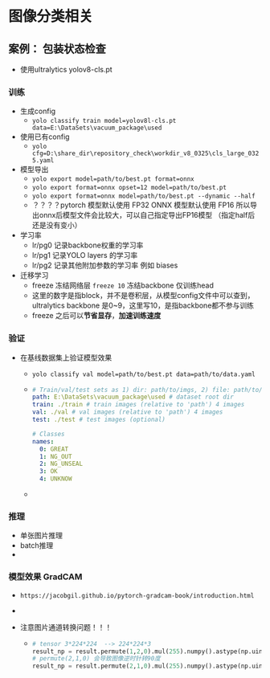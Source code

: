 # 图像分类相关

## 案例： 包装状态检查

- 使用ultralytics yolov8-cls.pt
  
### 训练

- 生成config
  - `yolo classify train model=yolov8l-cls.pt data=E:\DataSets\vacuum_package\used`
- 使用已有config
  - `yolo cfg=D:\share_dir\repository_check\workdir_v8_0325\cls_large_0325.yaml`
- 模型导出
  - `yolo export model=path/to/best.pt format=onnx`
  - `yolo export format=onnx opset=12 model=path/to/best.pt`
  - `yolo export format=onnx model=path/to/best.pt --dynamic --half`
  - ？？？？pytorch 模型默认使用 FP32  ONNX 模型默认使用 FP16  所以导出onnx后模型文件会比较大，可以自己指定导出FP16模型  （指定half后还是没有变小）
- 学习率
  - lr/pg0  记录backbone权重的学习率
  - lr/pg1  记录YOLO layers 的学习率
  - lr/pg2  记录其他附加参数的学习率 例如 biases
- 迁移学习
  - freeze 冻结网络层 `freeze 10` 冻结backbone 仅训练head
  - 这里的数字是指block，并不是卷积层，从模型config文件中可以查到，ultralytics backbone 是0~9，这里写10，是指backbone都不参与训练
  - freeze 之后可以**节省显存**，**加速训练速度**

### 验证

- 在基线数据集上验证模型效果

  - `yolo classify val model=path/to/best.pt data=path/to/data.yaml`

  - ```yaml
    # Train/val/test sets as 1) dir: path/to/imgs, 2) file: path/to/imgs.txt, or 3) list: [path/to/imgs1, path/to/imgs2, ..]
    path: E:\DataSets\vacuum_package\used # dataset root dir
    train: ./train # train images (relative to 'path') 4 images
    val: ./val # val images (relative to 'path') 4 images
    test: ./test # test images (optional)
    
    # Classes
    names:
      0: GREAT
      1: NG_OUT
      2: NG_UNSEAL
      3: OK
      4: UNKNOW
    ```

  - 

### 推理
- 单张图片推理
- batch推理
- 

### 模型效果 GradCAM
- `https://jacobgil.github.io/pytorch-gradcam-book/introduction.html`
- 



- 注意图片通道转换问题！！！

  - ```python
    # tensor 3*224*224  --> 224*224*3 
    result_np = result.permute(1,2,0).mul(255).numpy().astype(np.uint8)
    # permute(2,1,0) 会导致图像逆时针转90度
    result_np = result.permute(2,1,0).mul(255).numpy().astype(np.uint8)
    
    ```